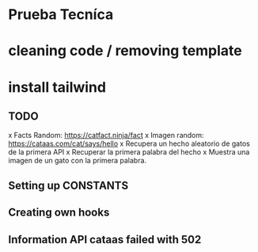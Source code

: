 # Prueba Tecníca

# cleaning code / removing template

# install tailwind

## TODO

x Facts Random: https://catfact.ninja/fact
x Imagen random: https://cataas.com/cat/says/hello
x Recupera un hecho aleatorio de gatos de la primera API
x Recuperar la primera palabra del hecho
x Muestra una imagen de un gato con la primera palabra.

## Setting up CONSTANTS

## Creating own hooks

## Information API cataas failed with 502
